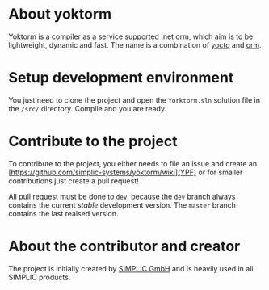 # About yoktorm

Yoktorm is a compiler as a service supported .net orm, which aim is to be lightweight, dynamic and fast. The name is a combination of [yocto](https://en.wikipedia.org/wiki/Yocto-) and [orm](https://en.wikipedia.org/wiki/Object-relational_mapping).

# Setup development environment

You just need to clone the project and open the `Yorktorm.sln` solution file in the `/src/` directory. Compile and you are ready.

# Contribute to the project

To contribute to the project, you either needs to file an issue and create an [https://github.com/simplic-systems/yoktorm/wiki](YPF) or for smaller contributions just create a pull request!

All pull request must be done to `dev`, because the `dev` branch always contains the current *stable* development version. The `master` branch contains the last realsed version. 

# About the contributor and creator

The project is initially created by [SIMPLIC GmbH](https://simplic.biz) and is heavily used in all SIMPLIC products.
